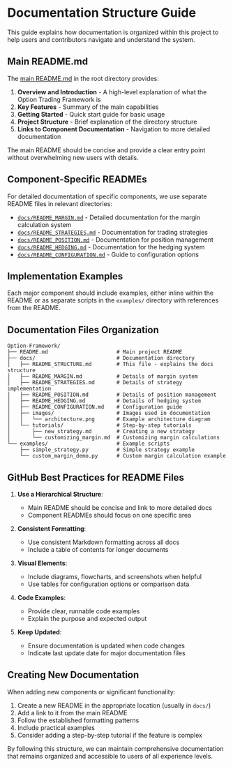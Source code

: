 # Documentation Structure Guide

This guide explains how documentation is organized within this project to help users and contributors navigate and understand the system.

## Main README.md

The [main README.md](../README.md) in the root directory provides:

1. **Overview and Introduction** - A high-level explanation of what the Option Trading Framework is
2. **Key Features** - Summary of the main capabilities
3. **Getting Started** - Quick start guide for basic usage
4. **Project Structure** - Brief explanation of the directory structure
5. **Links to Component Documentation** - Navigation to more detailed documentation

The main README should be concise and provide a clear entry point without overwhelming new users with details.

## Component-Specific READMEs

For detailed documentation of specific components, we use separate README files in relevant directories:

- [`docs/README_MARGIN.md`](README_MARGIN.md) - Detailed documentation for the margin calculation system
- [`docs/README_STRATEGIES.md`](README_STRATEGIES.md) - Documentation for trading strategies
- [`docs/README_POSITION.md`](README_POSITION.md) - Documentation for position management
- [`docs/README_HEDGING.md`](README_HEDGING.md) - Documentation for the hedging system
- [`docs/README_CONFIGURATION.md`](README_CONFIGURATION.md) - Guide to configuration options

## Implementation Examples

Each major component should include examples, either inline within the README or as separate scripts in the `examples/` directory with references from the README.

## Documentation Files Organization

```
Option-Framework/
├── README.md                      # Main project README
├── docs/                          # Documentation directory
│   ├── README_STRUCTURE.md        # This file - explains the docs structure
│   ├── README_MARGIN.md           # Details of margin system
│   ├── README_STRATEGIES.md       # Details of strategy implementation
│   ├── README_POSITION.md         # Details of position management
│   ├── README_HEDGING.md          # Details of hedging system
│   ├── README_CONFIGURATION.md    # Configuration guide
│   ├── images/                    # Images used in documentation
│   │   └── architecture.png       # Example architecture diagram
│   └── tutorials/                 # Step-by-step tutorials
│       ├── new_strategy.md        # Creating a new strategy
│       └── customizing_margin.md  # Customizing margin calculations
└── examples/                      # Example scripts
    ├── simple_strategy.py         # Simple strategy example
    └── custom_margin_demo.py      # Custom margin calculation example
```

## GitHub Best Practices for README Files

1. **Use a Hierarchical Structure**:
   - Main README should be concise and link to more detailed docs
   - Component READMEs should focus on one specific area

2. **Consistent Formatting**:
   - Use consistent Markdown formatting across all docs
   - Include a table of contents for longer documents

3. **Visual Elements**:
   - Include diagrams, flowcharts, and screenshots when helpful
   - Use tables for configuration options or comparison data

4. **Code Examples**:
   - Provide clear, runnable code examples
   - Explain the purpose and expected output

5. **Keep Updated**:
   - Ensure documentation is updated when code changes
   - Indicate last update date for major documentation files

## Creating New Documentation

When adding new components or significant functionality:

1. Create a new README in the appropriate location (usually in `docs/`)
2. Add a link to it from the main README
3. Follow the established formatting patterns
4. Include practical examples
5. Consider adding a step-by-step tutorial if the feature is complex

By following this structure, we can maintain comprehensive documentation that remains organized and accessible to users of all experience levels. 